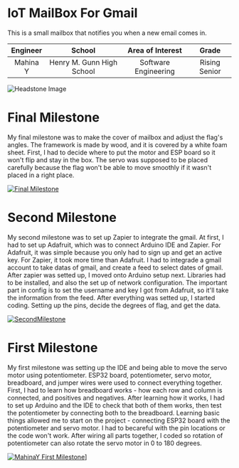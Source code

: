 ﻿#  IoT MailBox For Gmail
This is a small mailbox that notifies you when a new email comes in. 

| **Engineer** | **School** | **Area of Interest** | **Grade** |
|:--:|:--:|:--:|:--:|
| Mahina Y | Henry M. Gunn High School | Software Engineering | Rising Senior

![Headstone Image](https://cdn.thingiverse.com/renders/1f/41/8c/82/76/7b92e0bd14701f79c723e17c67761b9e_preview_featured.jpg)
  
# Final Milestone
My final milestone was to make the cover of mailbox and adjust the flag's angles. The framework is made by wood, and it is covered by a white foam sheet. First, I had to decide where to put the motor and ESP board so it won't flip and stay in the box. The servo was supposed to be placed carefully because the flag won't be able to move smoothly if it wasn't placed in a right place.

[![Final Milestone](https://res.cloudinary.com/marcomontalbano/image/upload/v1656514576/video_to_markdown/images/youtube--yG8FlDI3Cyg-c05b58ac6eb4c4700831b2b3070cd403.jpg)](https://www.youtube.com/watch?v=yG8FlDI3Cyg "Final Milestone")

# Second Milestone

My second milestone was to set up Zapier to integrate the gmail. At first, I had to set up Adafruit, which was to connect Arduino IDE and Zapier. For Adafruit, it was simple because you only had to sign up and get an active key. For Zapier, it took more time than Adafruit. I had to integrade a gmail account to take datas of gmail, and create a feed to select dates of gmail. After zapier was setted up, I moved onto Arduino setup next. Libraries had to be installed, and also the set up of network configuration. The important part in config is to set the username and key I got from Adafruit, so it'll take the information from the feed. After everything was setted up, I started coding. Setting up the pins, decide the degrees of flag, and get the data. 


[![SecondMilestone](https://res.cloudinary.com/marcomontalbano/image/upload/v1656508620/video_to_markdown/images/youtube--V_OS215gC-4-c05b58ac6eb4c4700831b2b3070cd403.jpg)](https://www.youtube.com/watch?v=V_OS215gC-4 "SecondMilestone")

# First Milestone
  
My first milestone was setting up the IDE and being able to move the servo motor using potentiometer. ESP32 board, potentiometer, servo motor, breadboard, and jumper wires were used to connect everything together. First, I had to learn how breadboard works - how each row and column is connected, and positives and negatives. After learning how it works, I had to set up Arduino and the IDE to check that both of them works, then test the potentiometer by connecting both to the breadboard. Learning basic things allowed me to start on the project - connecting ESP32 board with the potentiometer and servo motor. I had to becareful with the pin locations or the code won't work. After wiring all parts together, I coded so rotation of potentiometer can also rotate the servo motor in 0 to 180 degrees.

[![MahinaY First Milestone](https://res.cloudinary.com/marcomontalbano/image/upload/v1655731055/video_to_markdown/images/youtube--DDHCa8hdSxY-c05b58ac6eb4c4700831b2b3070cd403.jpg)](https://www.youtube.com/watch?v=DDHCa8hdSxY&list=PLe-u_DjFx7eujQBN2E6SXTYd1A-A5wa6Z&index=12&ab_channel=BlueStampEng "MahinaY First Milestone")]
